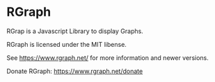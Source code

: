 # RGraph

RGrap is a Javascript Library to display Graphs.

RGraph is licensed under the MIT libense.

See https://www.rgraph.net/ for more information and newer versions.

Donate RGraph: https://www.rgraph.net/donate
